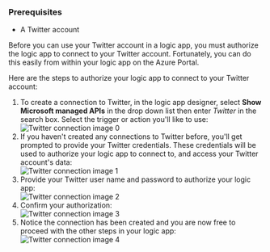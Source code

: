 ### <a name="prerequisites"></a>Prerequisites
- A Twitter account 

Before you can use your Twitter account in a logic app, you must authorize the logic app to connect to your Twitter account. Fortunately, you can do this easily from within your logic app on the Azure Portal. 

Here are the steps to authorize your logic app to connect to your Twitter account:

1. To create a connection to Twitter, in the logic app designer, select **Show Microsoft managed APIs** in the drop down list then enter *Twitter* in the search box. Select the trigger or action you'll like to use:  
  ![Twitter connection image 0](./media/connectors-create-api-twitter/twitter-0.png)
2. If you haven't created any connections to Twitter before, you'll get prompted to provide your Twitter credentials. These credentials will be used to authorize your logic app to connect to, and access your Twitter account's data:  
  ![Twitter connection image 1](./media/connectors-create-api-twitter/twitter-1.png)  
3. Provide your Twitter user name and password to authorize your logic app:  
  ![Twitter connection image 2](./media/connectors-create-api-twitter/twitter-2.png)  
4. Confirm your authorization:  
  ![Twitter connection image 3](./media/connectors-create-api-twitter/twitter-3.png)  
6. Notice the connection has been created and you are now free to proceed with the other steps in your logic app:  
  ![Twitter connection image 4](./media/connectors-create-api-twitter/twitter-4.png)